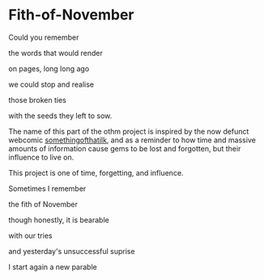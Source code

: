 # Fith-of-November
Could you remember

the words that would render

on pages, long long ago

we could stop and realise

those broken ties

with the seeds they left to sow.


The name of this part of the othm project is inspired by the now defunct webcomic [somethingofthatilk](https://web.archive.org/web/20140825231537/http://somethingofthatilk.com/index.php?id=), and as a reminder to how time and massive amounts of information cause gems to be lost and forgotten, but their influence to live on.


This project is one of time, forgetting, and influence.


Sometimes I remember

the fith of November

though honestly, it is bearable

with our tries

and yesterday's unsuccessful suprise

I start again a new parable
